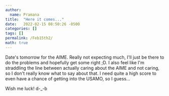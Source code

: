 ```yaml
---
author:
  name: Pramana
title:  "Here it comes..."
date:   2022-02-15 08:50:26 -0500
categories: []
tags: []
permalink: /Feb15th2/
math: true
---
```


Date's tomorrow for the AIME.
Really not expecting much, I'll just be there to do the problems and hopefully get some right ;D.
I also feel like I'm straddling the line between actually caring about the AIME and not caring,
so I don't really know what to say about that. I need quite a high score to even have a chance of getting
into the USAMO, so I guess...

Wish me luck! d-_-b
